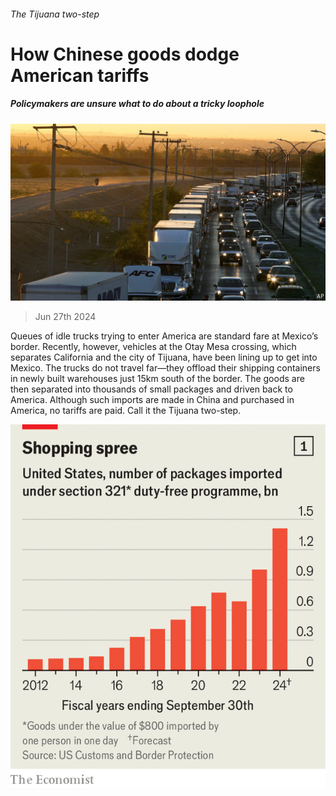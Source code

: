 ###### The Tijuana two-step

# How Chinese goods dodge American tariffs 

##### Policymakers are unsure what to do about a tricky loophole 

![image](images/20240629_FNP502.jpg) 

> Jun 27th 2024 

Queues of idle trucks trying to enter America are standard fare at Mexico’s border. Recently, however, vehicles at the Otay Mesa crossing, which separates California and the city of Tijuana, have been lining up to get into Mexico. The trucks do not travel far—they offload their shipping containers in newly built warehouses just 15km south of the border. The goods are then separated into thousands of small packages and driven back to America. Although such imports are made in China and purchased in America, no tariffs are paid. Call it the Tijuana two-step.

![image](images/20240629_FNC215.png) 


